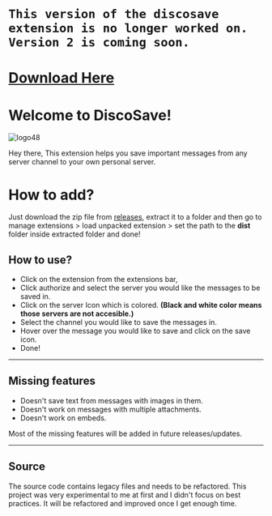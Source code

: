 # `This version of the discosave extension is no longer worked on. Version 2 is coming soon.`

# [Download Here](https://github.com/Anatame/discosave-p/archive/refs/tags/1.0.1.zip)
# Welcome to DiscoSave!
![logo48](https://user-images.githubusercontent.com/77446233/126642246-f0e49ada-ed30-4fe9-a4f8-b8c815845138.png)

Hey there, 
This extension helps you save important messages from any server channel to your own personal server.


# How to add?
Just download the zip file from [releases](https://github.com/Anatame/discosave-p/releases/tag/1.0.1), extract it to a folder and then go to manage extensions > load unpacked extension > set the path to the **dist** folder inside extracted folder and done!

## How to use?

 - Click on the extension from the extensions bar,
 - Click authorize and select the server you would like the messages to be saved in.
 - Click on the server Icon which is colored.  **(Black and white color means those servers are not accesible.)**
 - Select the channel you would like to save the messages in.
 - Hover over the message you would like to save and click on the save icon.
 - Done!

---

## Missing features
- Doesn't save text from messages with images in them.
- Doesn't work on messages with multiple attachments.
- Doesn't work on embeds.

Most of the missing features will be added in future releases/updates.

---

## Source
The source code contains legacy files and needs to be refactored. This project was very experimental to me at first and I didn't focus on best practices. It will be refactored and improved once I get enough time.
